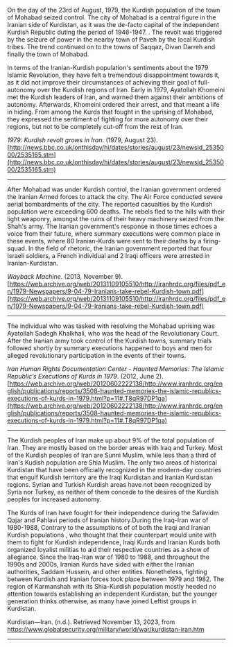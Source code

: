 


On the day of the 23rd of August, 1979, the Kurdish population of the town of Mohabad seized control. The city of Mohabad is a central figure in the Iranian side of Kurdistan, as it was the de-facto capital of the independent Kurdish Republic duting the period of 1946-1947. . The revolt was triggered by the seizure of power in the nearby town of Paveh by the local Kurdish tribes. The trend continued on to the towns of Saqqaz, Divan Darreh and finally the town of Mohabad. 

In terms of the  Iranian-Kurdish population's sentiments about the 1979 Islamic Revolution, they have felt a tremendous disappointment towards it, as it did not improve their circumstances of achieving their goal of full-autonomy over the Kurdish regions of Iran. Early in 1979, Ayatollah Khomeini met the Kurdish leaders of Iran, and warned them against their ambitions of autonomy. Afterwards, Khomeini ordered their arrest, and that meant a life in hiding. From among the Kurds that fought in the uprising of Mohabad, they expressed the sentiment of fighting for more autonomy over their regions, but not to be completely cut-off from the rest of Iran. 


_1979: Kurdish revolt grows in Iran_. (1979, August 23). [http://news.bbc.co.uk/onthisday/hi/dates/stories/august/23/newsid_2535000/2535165.stm](http://news.bbc.co.uk/onthisday/hi/dates/stories/august/23/newsid_2535000/2535165.stm)

----------------------------------

After Mohabad was under Kurdish control, the Iranian government ordered the Iranian Armed forces to attack the city. The Air Force conducted severe aerial bombardments of the city. The reported casualties by the Kurdish population were exceeding 600 deaths. The rebels fled to the hills with their light weaponry, amongst the ruins of their heavy machinery seized from the Shah's army.  The Iranian government's response in those times echoes a voice from their future, where summary executions were common place in these events, where 80 Iranian-Kurds were sent to their deaths by a firing-squad. In the field of rhetoric, the Iranian government reported that four Israeli soldiers, a French individual and 2 Iraqi officers were arrested in Iranian-Kurdistan. 




_Wayback Machine_. (2013, November 9). [https://web.archive.org/web/20131109105510/http://iranhrdc.org/files/pdf_en/1979-Newspapers/9-04-79-Iranians-take-rebel-Kurdish-town.pdf](https://web.archive.org/web/20131109105510/http://iranhrdc.org/files/pdf_en/1979-Newspapers/9-04-79-Iranians-take-rebel-Kurdish-town.pdf)

----------------------------------------------------

The individual who was tasked with resolving the Mohabad uprising was Ayatollah Sadegh Khalkhali, who was the head of the Revolutionary Court. After the Iranian army took control of the Kurdish towns, summary trials followed shortly by summary executions happened to boys and men for alleged revolutionary participation in the events of their towns. 




_Iran Human Rights Documentation Center - Haunted Memories: The Islamic Republic’s Executions of Kurds in 1979_. (2012, June 2). [https://web.archive.org/web/20120602222138/http://www.iranhrdc.org/english/publications/reports/3508-haunted-memories-the-islamic-republics-executions-of-kurds-in-1979.html?p=11#.T8qR97DP1qa](https://web.archive.org/web/20120602222138/http://www.iranhrdc.org/english/publications/reports/3508-haunted-memories-the-islamic-republics-executions-of-kurds-in-1979.html?p=11#.T8qR97DP1qa)


---------------------------------------------------


The Kurdish peoples of Iran make up about 9% of the total population of Iran. They are mostly based on the border areas with Iraq and Turkey. Most of the Kurdish peoples of Iran are Sunni Muslim, while less than a third of Iran's Kudish population are Shia Muslim. The only two areas of historical Kurdistan that have been officially recognized in the modern-day countries that engulf Kurdish territory are the Iraqi Kurdistan and Iranian Kurdistan regions. Syrian and Turkish Kurdish areas have not been recognized by Syria nor Turkey, as neither of them concede to the desires of the Kurdish peoples for increased autonomy.  

The Kurds of Iran have fought for their independence during the Safavidm Qajar and Pahlavi periods of Iranian history.During the Iraq-Iran war of 1980-1988, Contrary to the assumptions of of both the Iraqi and Iranian Kurdish populations , who thought that their counterpart would unite with them to fight for Kurdish independence, Iraqi Kurds and Iranian Kurds both organized loyalist militias to aid their respective countries as a show of allegiance. Since the Iraq-Iran war of 1980 to 1988, and throughout the 1990s and 2000s, Iranian Kurds have sided with either the Iranian authorities, Saddam Hussein, and other entities.
Nonetheless, fighting between Kurdish and Iranian forces took place between 1979 and 1982. The region of Karmanshah with its Shia-Kurdish population mostly heeded no attention towards establishing an independent Kurdistan, but the younger generation thinks otherwise, as many have joined Leftist groups in Kurdistan.


Kurdistan—Iran. (n.d.). Retrieved November 13, 2023, from https://www.globalsecurity.org/military/world/war/kurdistan-iran.htm


------------------------------------------------------------------------


